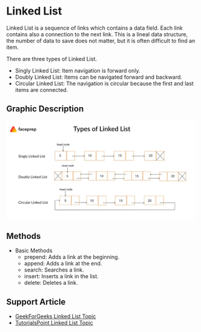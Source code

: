 # Linked List

Linked List is a sequence of links which contains a data field. Each link contains also a connection to the next link. This is a lineal data structure, the number of data to save does not matter, but it is often difficult to find an item.

There are three types of Linked List.

- Singly Linked List: Item navigation is forward only.
- Doubly Linked List: Items can be navigated forward and backward.
- Circular Linked List: The navigation is circular because the first and last items are connected.

## Graphic Description

<img src="https://github.com/LOG1CRS/JS-Data-Structures/blob/main/assets/linked-example.jpg" width="500px">

## Methods

- Basic Methods
  - prepend: Adds a link at the beginning.
  - append: Adds a link at the end.
  - search: Searches a link.
  - insert: Inserts a link in the list.
  - delete: Deletes a link.

## Support Article

- [GeekForGeeks Linked List Topic](https://www.geeksforgeeks.org/data-structures/linked-list/)
- [TutorialsPoint Linked List Topic](https://www.tutorialspoint.com/data_structures_algorithms/linked_list_algorithms.htm)
